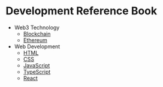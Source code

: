 # Development Reference Book

- Web3 Technology
  - [Blockchain](blockchain.md)
  - [Ethereum](ethereum.md)
- Web Development
  - [HTML](html.md)
  - [CSS](css.md)
  - [JavaScript](javascript.md)
  - [TypeScript](typescript.md)
  - [React](React.md)



